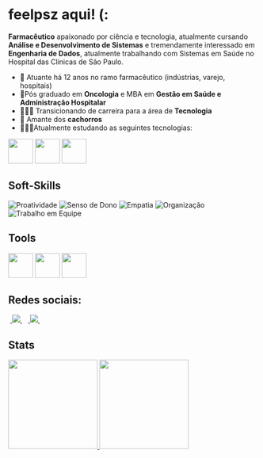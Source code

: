 # feelpsz aqui! (:

**Farmacêutico** apaixonado por ciência e tecnologia, atualmente cursando **Análise e Desenvolvimento de Sistemas** e tremendamente interessado em **Engenharia de Dados**, atualmente trabalhando com Sistemas em Saúde no Hospital das Clínicas de São Paulo.

- 💊 Atuante há 12 anos no ramo farmacêutico (indústrias, varejo, hospitais)
- 🏥Pós graduado em **Oncologia** e MBA em **Gestão em Saúde e Administração Hospitalar**
- 👨🏻‍💻 Transicionando de carreira para a área de **Tecnologia**
- 🐶 Amante dos **cachorros**
- 👨🏻‍🎓Atualmente estudando as seguintes tecnologias:


<div style:"display: inline">
<img width='50' height='50' src="https://cdn.jsdelivr.net/gh/devicons/devicon/icons/python/python-original.svg" />
<img width='50' height='50' src="https://cdn.jsdelivr.net/gh/devicons/devicon/icons/pandas/pandas-original-wordmark.svg" />
<img width='50' height='50' src="https://cdn.jsdelivr.net/gh/devicons/devicon/icons/numpy/numpy-original.svg" />
</div>

## Soft-Skills

![Proatividade](https://img.shields.io/badge/Proatividade-blue)
![Senso de Dono](https://img.shields.io/badge/Senso%20de%20Dono-pink)
![Empatia](https://img.shields.io/badge/Empatia-blue)
![Organização](https://img.shields.io/badge/Organiza%C3%A7%C3%A3o-pink)
![Trabalho em Equipe](https://img.shields.io/badge/Trabalho%20em%20Equipe-blue)



## Tools
<div style:"display: inline">
<img width='50' height='50' src="https://cdn.jsdelivr.net/gh/devicons/devicon/icons/pycharm/pycharm-original-wordmark.svg" />
<img width='50' height='50' src="https://cdn.jsdelivr.net/gh/devicons/devicon/icons/git/git-original-wordmark.svg" />
<img width='50' height='50' src="https://cdn.jsdelivr.net/gh/devicons/devicon/icons/vscode/vscode-original-wordmark.svg" />



## Redes sociais:
&nbsp;<a href="https://www.linkedin.com/in/felipe-galante-sim%C3%B5es-9987a980/">
    <img src="https://img.shields.io/badge/linkedin-%230077B5.svg?style=for-the-badge&logo=linkedin&logoColor=white">
</a>&nbsp;
&nbsp;<a href="https://www.instagram.com/fgalantee/">
    <img src="https://img.shields.io/badge/Instagram-%23E4405F.svg?style=for-the-badge&logo=Instagram&logoColor=white">
</a>&nbsp;


## Stats

<div> 
<a href="github.com/feelpsz">
<img height="180em" src="https://github-readme-stats.vercel.app/api?username=feelpsz&layout=compact&langs_count=7&theme=nord"/>
<img height="180em" src="https://github-readme-stats.vercel.app/api/top-langs/?username=feelpsz&layout=compact&show_icons=true&theme=nord&include_all_commits=true&count_private=true"/>
</div>